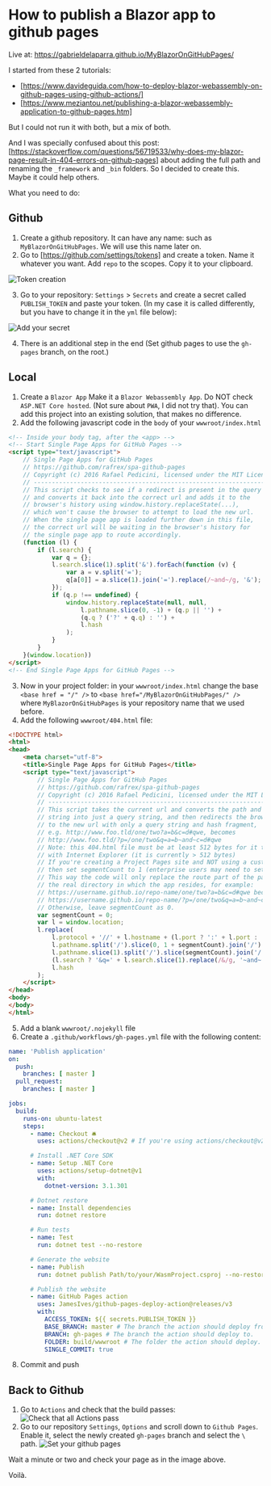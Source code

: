# How to publish a Blazor app to github pages

Live at: https://gabrieldelaparra.github.io/MyBlazorOnGitHubPages/

I started from these 2 tutorials:

- [https://www.davideguida.com/how-to-deploy-blazor-webassembly-on-github-pages-using-github-actions/]
- [https://www.meziantou.net/publishing-a-blazor-webassembly-application-to-github-pages.htm]

But I could not run it with both, but a mix of both.

And I was specially confused about this post: [https://stackoverflow.com/questions/56719533/why-does-my-blazor-page-result-in-404-errors-on-github-pages] about adding the full path and renaming the `_framework` and `_bin` folders.
So I decided to create this. Maybe it could help others.

What you need to do:

## Github

1. Create a github repository. It can have any name: such as `MyBlazorOnGitHubPages`. We will use this name later on.
2. Go to [https://github.com/settings/tokens] and create a token. Name it whatever you want. Add `repo` to the scopes. Copy it to your clipboard.

![Token creation](2020-08-04-17-46-48.png)

3. Go to your repository: `Settings` > `Secrets` and create a secret called `PUBLISH_TOKEN` and paste your token. (In my case it is called differently, but you have to change it in the `yml` file below):

![Add your secret](2020-08-04-17-46-01.png)

4. There is an additional step in the end (Set github pages to use the `gh-pages` branch, on the root.) 

## Local

1. Create a `Blazor App` Make it a `Blazor Webassembly App`. Do NOT check `ASP.NET Core hosted`. (Not sure about `PWA`, I did not try that). You can add this project into an existing solution, that makes no difference.
2. Add the following javascript code in the `body` of your `wwwroot/index.html`

``` html
<!-- Inside your body tag, after the <app> -->
<!-- Start Single Page Apps for GitHub Pages -->
<script type="text/javascript">
    // Single Page Apps for GitHub Pages
    // https://github.com/rafrex/spa-github-pages
    // Copyright (c) 2016 Rafael Pedicini, licensed under the MIT License
    // ----------------------------------------------------------------------
    // This script checks to see if a redirect is present in the query string
    // and converts it back into the correct url and adds it to the
    // browser's history using window.history.replaceState(...),
    // which won't cause the browser to attempt to load the new url.
    // When the single page app is loaded further down in this file,
    // the correct url will be waiting in the browser's history for
    // the single page app to route accordingly.
    (function (l) {
        if (l.search) {
            var q = {};
            l.search.slice(1).split('&').forEach(function (v) {
                var a = v.split('=');
                q[a[0]] = a.slice(1).join('=').replace(/~and~/g, '&');
            });
            if (q.p !== undefined) {
                window.history.replaceState(null, null,
                    l.pathname.slice(0, -1) + (q.p || '') +
                    (q.q ? ('?' + q.q) : '') +
                    l.hash
                );
            }
        }
    }(window.location))
</script>
<!-- End Single Page Apps for GitHub Pages -->
```

3. Now in your project folder: in your `wwwroot/index.html` change the base `<base href = "/" />` to `<base href="/MyBlazorOnGitHubPages/" />` where `MyBlazorOnGitHubPages` is your repository name that we used before.
4. Add the following `wwwroot/404.html` file:

``` html
<!DOCTYPE html>
<html>
<head>
    <meta charset="utf-8">
    <title>Single Page Apps for GitHub Pages</title>
    <script type="text/javascript">
        // Single Page Apps for GitHub Pages
        // https://github.com/rafrex/spa-github-pages
        // Copyright (c) 2016 Rafael Pedicini, licensed under the MIT License
        // ----------------------------------------------------------------------
        // This script takes the current url and converts the path and query
        // string into just a query string, and then redirects the browser
        // to the new url with only a query string and hash fragment,
        // e.g. http://www.foo.tld/one/two?a=b&c=d#qwe, becomes
        // http://www.foo.tld/?p=/one/two&q=a=b~and~c=d#qwe
        // Note: this 404.html file must be at least 512 bytes for it to work
        // with Internet Explorer (it is currently > 512 bytes)
        // If you're creating a Project Pages site and NOT using a custom domain,
        // then set segmentCount to 1 (enterprise users may need to set it to > 1).
        // This way the code will only replace the route part of the path, and not
        // the real directory in which the app resides, for example:
        // https://username.github.io/repo-name/one/two?a=b&c=d#qwe becomes
        // https://username.github.io/repo-name/?p=/one/two&q=a=b~and~c=d#qwe
        // Otherwise, leave segmentCount as 0.
        var segmentCount = 0;
        var l = window.location;
        l.replace(
            l.protocol + '//' + l.hostname + (l.port ? ':' + l.port : '') +
            l.pathname.split('/').slice(0, 1 + segmentCount).join('/') + '/?p=/' +
            l.pathname.slice(1).split('/').slice(segmentCount).join('/').replace(/&/g, '~and~') +
            (l.search ? '&q=' + l.search.slice(1).replace(/&/g, '~and~') : '') +
            l.hash
        );
    </script>
</head>
<body>
</body>
</html>
```

5. Add a blank `wwwroot/.nojekyll` file
6.  Create a `.github/workflows/gh-pages.yml` file with the following content:

``` yml
name: 'Publish application'
on:
  push:
    branches: [ master ]
  pull_request:
    branches: [ master ]

jobs:
  build:
    runs-on: ubuntu-latest
    steps:
      - name: Checkout 🛎️
        uses: actions/checkout@v2 # If you're using actions/checkout@v2 you must set persist-credentials to false in most cases for the deployment to work correctly.

      # Install .NET Core SDK
      - name: Setup .NET Core
        uses: actions/setup-dotnet@v1
        with:
          dotnet-version: 3.1.301

      # Dotnet restore
      - name: Install dependencies
        run: dotnet restore

      # Run tests
      - name: Test
        run: dotnet test --no-restore

      # Generate the website
      - name: Publish
        run: dotnet publish Path/to/your/WasmProject.csproj --no-restore --configuration Release --output build

      # Publish the website
      - name: GitHub Pages action
        uses: JamesIves/github-pages-deploy-action@releases/v3
        with:
          ACCESS_TOKEN: ${{ secrets.PUBLISH_TOKEN }}
          BASE_BRANCH: master # The branch the action should deploy from.
          BRANCH: gh-pages # The branch the action should deploy to.
          FOLDER: build/wwwroot # The folder the action should deploy.
          SINGLE_COMMIT: true
```

8. Commit and push

## Back to Github

1. Go to `Actions` and check that the build passes:
![Check that all Actions pass](2020-08-04-17-44-27.png)
2. Go to our repository `Settings`, `Options` and scroll down to `Github Pages`. Enable it, select the newly created `gh-pages` branch and select the `\` path.
![Set your github pages](2020-08-04-17-44-55.png)

Wait a minute or two and check your page as in the image above.

Voilà.
